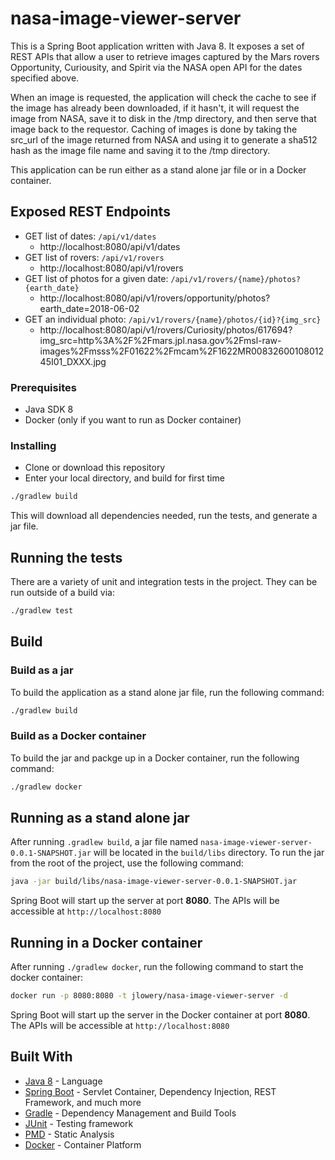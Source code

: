 # nasa-image-viewer-server

This is a Spring Boot application written with Java 8. It exposes a set of REST APIs that allow a user to retrieve images captured by the Mars rovers Opportunity, Curiousity, and Spirit via the NASA open API for the dates specified above.

When an image is requested, the application will check the cache to see if the image has already been downloaded, if it hasn't, it will request the image from NASA, save it to disk in the /tmp directory, and then serve that image back to the requestor. Caching of images is done by taking the src_url of the image returned from NASA and using it to generate a sha512 hash as the image file name and saving it to the /tmp directory.

This application can be run either as a stand alone jar file or in a Docker container.

## Exposed REST Endpoints

- GET list of dates: `/api/v1/dates`
  - http://localhost:8080/api/v1/dates
- GET list of rovers: `/api/v1/rovers`
  - http://localhost:8080/api/v1/rovers
- GET list of photos for a given date: `/api/v1/rovers/{name}/photos?{earth_date}`
  - http://localhost:8080/api/v1/rovers/opportunity/photos?earth_date=2018-06-02
- GET an individual photo: `/api/v1/rovers/{name}/photos/{id}?{img_src}`
  - http://localhost:8080/api/v1/rovers/Curiosity/photos/617694?img_src=http%3A%2F%2Fmars.jpl.nasa.gov%2Fmsl-raw-images%2Fmsss%2F01622%2Fmcam%2F1622MR0083260010801245I01_DXXX.jpg

### Prerequisites

- Java SDK 8
- Docker (only if you want to run as Docker container)

### Installing

- Clone or download this repository
- Enter your local directory, and build for first time

```bash
./gradlew build
```
This will download all dependencies needed, run the tests, and generate a jar file.

## Running the tests

There are a variety of unit and integration tests in the project.  They can be run outside of a build via:

```bash
./gradlew test
```

## Build

### Build as a jar
To build the application as a stand alone jar file, run the following command:

```bash
./gradlew build
```

### Build as a Docker container
To build the jar and packge up in a Docker container, run the following command:

```bash
./gradlew docker
```

## Running as a stand alone jar

After running `.gradlew build`, a jar file named `nasa-image-viewer-server-0.0.1-SNAPSHOT.jar` will be located in the `build/libs` directory.
To run the jar from the root of the project, use the following command:

```bash
java -jar build/libs/nasa-image-viewer-server-0.0.1-SNAPSHOT.jar
```

Spring Boot will start up the server at port **8080**.  The APIs will be accessible at `http://localhost:8080`

## Running in a Docker container

After running `./gradlew docker`, run the following command to start the docker container:

```bash
docker run -p 8080:8080 -t jlowery/nasa-image-viewer-server -d
```

Spring Boot will start up the server in the Docker container at port **8080**.  The APIs will be accessible at `http://localhost:8080`

## Built With

* [Java 8](https://www.oracle.com/technetwork/java/javase/overview/java8-2100321.html) - Language
* [Spring Boot](https://spring.io/projects/spring-boot) - Servlet Container, Dependency Injection, REST Framework, and much more
* [Gradle](https://gradle.org/) - Dependency Management and Build Tools
* [JUnit](https://junit.org/junit4/) - Testing framework
* [PMD](https://pmd.github.io/) - Static Analysis
* [Docker](https://www.docker.com/) - Container Platform
